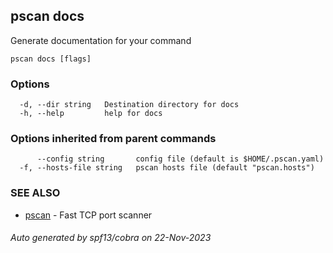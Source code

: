 ## pscan docs

Generate documentation for your command

```
pscan docs [flags]
```

### Options

```
  -d, --dir string   Destination directory for docs
  -h, --help         help for docs
```

### Options inherited from parent commands

```
      --config string       config file (default is $HOME/.pscan.yaml)
  -f, --hosts-file string   pscan hosts file (default "pscan.hosts")
```

### SEE ALSO

* [pscan](pscan.md)	 - Fast TCP port scanner

###### Auto generated by spf13/cobra on 22-Nov-2023

